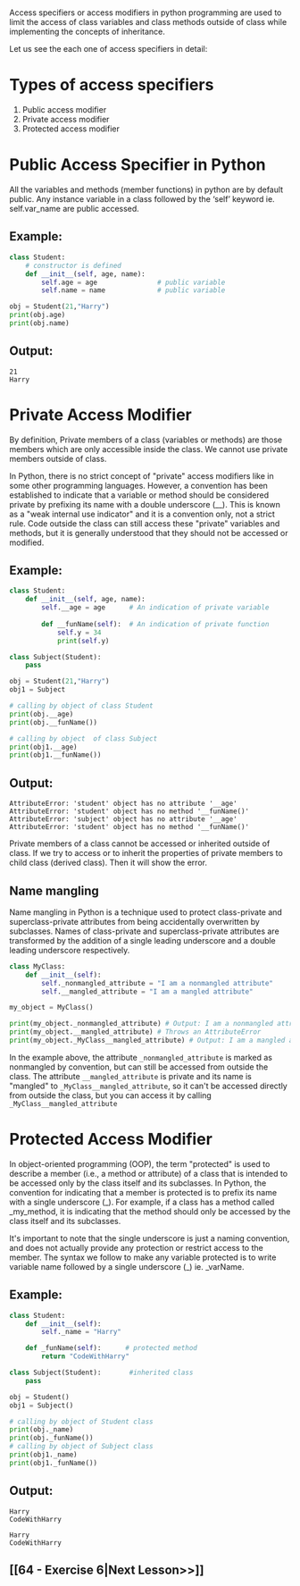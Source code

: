# 
Access specifiers or access modifiers in python programming are used to limit the access of class variables and class methods outside of class while implementing the concepts of inheritance.

Let us see the each one of access specifiers in detail:

# Types of access specifiers 
1.  Public access modifier
2. Private access modifier
3. Protected access modifier

# Public Access Specifier in Python

All the variables and methods (member functions) in python are by default public. Any instance variable in a class followed by the ‘self’ keyword ie. self.var_name are public accessed.

## Example:
```python
class Student:
    # constructor is defined
    def __init__(self, age, name):
        self.age = age               # public variable
        self.name = name             # public variable

obj = Student(21,"Harry")
print(obj.age)
print(obj.name)
```
## Output:
```
21
Harry
```

# Private Access Modifier
By definition, Private members of a class (variables or methods) are those members which are only accessible inside the class. We cannot use private members outside of class.


In Python, there is no strict concept of "private" access modifiers like in some other programming languages. However, a convention has been established to indicate that a variable or method should be considered private by prefixing its name with a double underscore (__). This is known as a "weak internal use indicator" and it is a convention only, not a strict rule. Code outside the class can still access these "private" variables and methods, but it is generally understood that they should not be accessed or modified.
## Example:
```python
class Student: 
    def __init__(self, age, name): 
        self.__age = age      # An indication of private variable
        
        def __funName(self):  # An indication of private function
            self.y = 34
            print(self.y)

class Subject(Student):
    pass

obj = Student(21,"Harry")
obj1 = Subject

# calling by object of class Student
print(obj.__age)
print(obj.__funName())

# calling by object  of class Subject
print(obj1.__age)
print(obj1.__funName())
```
## Output:
```
AttributeError: 'student' object has no attribute '__age'
AttributeError: 'student' object has no method '__funName()'
AttributeError: 'subject' object has no attribute '__age'
AttributeError: 'student' object has no method '__funName()'
```
Private members of a class cannot be accessed or inherited outside of class. If we try to access or to inherit the properties of private members to child class (derived class). Then it will show the error.

## Name mangling
Name mangling in Python is a technique used to protect class-private and superclass-private attributes from being accidentally overwritten by subclasses. Names of class-private and superclass-private attributes are transformed by the addition of a single leading underscore and a double leading underscore respectively.

```python
class MyClass:
    def __init__(self):
        self._nonmangled_attribute = "I am a nonmangled attribute"
        self.__mangled_attribute = "I am a mangled attribute"

my_object = MyClass()

print(my_object._nonmangled_attribute) # Output: I am a nonmangled attribute
print(my_object.__mangled_attribute) # Throws an AttributeError
print(my_object._MyClass__mangled_attribute) # Output: I am a mangled attribute
```
In the example above, the attribute `_nonmangled_attribute` is marked as nonmangled by convention, but can still be accessed from outside the class. The attribute `__mangled_attribute` is private and its name is "mangled" to `_MyClass__mangled_attribute`, so it can't be accessed directly from outside the class, but you can access it by calling `_MyClass__mangled_attribute`

# Protected Access Modifier  
In object-oriented programming (OOP), the term "protected" is used to describe a member (i.e., a method or attribute) of a class that is intended to be accessed only by the class itself and its subclasses. In Python, the convention for indicating that a member is protected is to prefix its name with a single underscore (_). For example, if a class has a method called _my_method, it is indicating that the method should only be accessed by the class itself and its subclasses.

It's important to note that the single underscore is just a naming convention, and does not actually provide any protection or restrict access to the member.
The syntax we follow to make any variable protected is to write variable name followed by a single underscore (_) ie. _varName.
## Example:
```python
class Student:
    def __init__(self):
        self._name = "Harry"

    def _funName(self):      # protected method
        return "CodeWithHarry"

class Subject(Student):       #inherited class
    pass

obj = Student()
obj1 = Subject()

# calling by object of Student class
print(obj._name)      
print(obj._funName())     
# calling by object of Subject class
print(obj1._name)    
print(obj1._funName()) 
```
## Output:
```
Harry
CodeWithHarry

Harry
CodeWithHarry
```


## [[64 - Exercise 6|Next Lesson>>]]